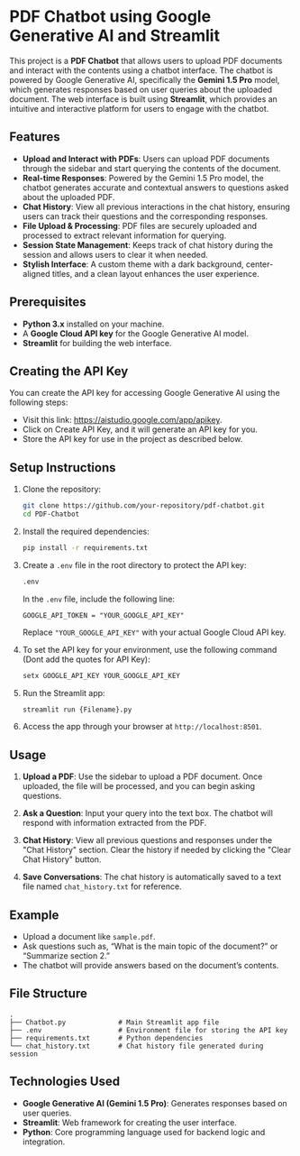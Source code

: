 # PDF Chatbot using Google Generative AI and Streamlit

This project is a **PDF Chatbot** that allows users to upload PDF documents and interact with the contents using a chatbot interface. The chatbot is powered by Google Generative AI, specifically the **Gemini 1.5 Pro** model, which generates responses based on user queries about the uploaded document. The web interface is built using **Streamlit**, which provides an intuitive and interactive platform for users to engage with the chatbot.

## Features

- **Upload and Interact with PDFs**: Users can upload PDF documents through the sidebar and start querying the contents of the document.
- **Real-time Responses**: Powered by the Gemini 1.5 Pro model, the chatbot generates accurate and contextual answers to questions asked about the uploaded PDF.
- **Chat History**: View all previous interactions in the chat history, ensuring users can track their questions and the corresponding responses.
- **File Upload & Processing**: PDF files are securely uploaded and processed to extract relevant information for querying.
- **Session State Management**: Keeps track of chat history during the session and allows users to clear it when needed.
- **Stylish Interface**: A custom theme with a dark background, center-aligned titles, and a clean layout enhances the user experience.

## Prerequisites

- **Python 3.x** installed on your machine.
- A **Google Cloud API key** for the Google Generative AI model.
- **Streamlit** for building the web interface.

## Creating the API Key

You can create the API key for accessing Google Generative AI using the following steps:

- Visit this link: https://aistudio.google.com/app/apikey.
- Click on Create API Key, and it will generate an API key for you.
- Store the API key for use in the project as described below.

## Setup Instructions

1. Clone the repository:

   ```bash
   git clone https://github.com/your-repository/pdf-chatbot.git
   cd PDF-Chatbot
   ```

2. Install the required dependencies:

   ```bash
   pip install -r requirements.txt
   ```

3. Create a `.env` file in the root directory to protect the API key:

   ```bash
   .env
   ```

   In the `.env` file, include the following line:

   ```
   GOOGLE_API_TOKEN = "YOUR_GOOGLE_API_KEY"
   ```

   Replace `"YOUR_GOOGLE_API_KEY"` with your actual Google Cloud API key.

4. To set the API key for your environment, use the following command (Dont add the quotes for API Key):

   ```bash
   setx GOOGLE_API_KEY YOUR_GOOGLE_API_KEY
   ```

5. Run the Streamlit app:

   ```bash
   streamlit run {Filename}.py
   ```

6. Access the app through your browser at `http://localhost:8501`.

## Usage

1. **Upload a PDF**: Use the sidebar to upload a PDF document. Once uploaded, the file will be processed, and you can begin asking questions.
   
2. **Ask a Question**: Input your query into the text box. The chatbot will respond with information extracted from the PDF.
   
3. **Chat History**: View all previous questions and responses under the "Chat History" section. Clear the history if needed by clicking the "Clear Chat History" button.

4. **Save Conversations**: The chat history is automatically saved to a text file named `chat_history.txt` for reference.

## Example

- Upload a document like `sample.pdf`.
- Ask questions such as, “What is the main topic of the document?” or “Summarize section 2.”
- The chatbot will provide answers based on the document’s contents.

## File Structure

```
.
├── Chatbot.py             # Main Streamlit app file
├── .env                   # Environment file for storing the API key
├── requirements.txt       # Python dependencies
└── chat_history.txt       # Chat history file generated during session
```

## Technologies Used

- **Google Generative AI (Gemini 1.5 Pro)**: Generates responses based on user queries.
- **Streamlit**: Web framework for creating the user interface.
- **Python**: Core programming language used for backend logic and integration.

